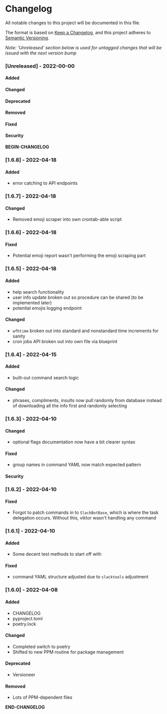 # Changelog

All notable changes to this project will be documented in this file. 

The format is based on [Keep a Changelog](https://keepachangelog.com/en/1.0.0/), and this project adheres to [Semantic Versioning](https://semver.org/spec/v2.0.0.html).

_Note: 'Unreleased' section below is used for untagged changes that will be issued with the next version bump_

### [Unreleased] - 2022-00-00 
#### Added
#### Changed
#### Deprecated
#### Removed
#### Fixed
#### Security
__BEGIN-CHANGELOG__
 
### [1.6.8] - 2022-04-18
#### Added
 - error catching to API endpoints
 
### [1.6.7] - 2022-04-18
#### Changed
 - Removed emoji scraper into own crontab-able script
 
### [1.6.6] - 2022-04-18
#### Fixed
 - Potential emoji report wasn't performing the emoji scraping part
 
### [1.6.5] - 2022-04-18
#### Added
 - help search functionality
 - user info update broken out so procedure can be shared (to be implemented later)
 - potential emojis logging endpoint
#### Changed
 - `wfhtime` broken out into standard and nonstandard time increments for sanity
 - cron jobs API broken out into own file via blueprint
 
### [1.6.4] - 2022-04-15
#### Added
 - built-out command search logic 
#### Changed
 - phrases, compliments, insults now pull randomly from database instead of downloading all the info first and randomly selecting
 
### [1.6.3] - 2022-04-10
#### Changed
 - optional flags documentation now have a bit clearer syntax 
#### Fixed
 - group names in command YAML now match expected pattern
#### Security
 
### [1.6.2] - 2022-04-10
#### Fixed
 - Forgot to patch commands in to `SlackBotBase`, which is where the task delegation occurs. Without this, viktor wasn't handling any command
 
### [1.6.1] - 2022-04-10
#### Added
 - Some decent test methods to start off with
#### Fixed
 - command YAML structure adjusted due to `slacktools` adjustment
 
### [1.6.0] - 2022-04-08
#### Added
 - CHANGELOG
 - pyproject.toml
 - poetry.lock
#### Changed
 - Completed switch to poetry
 - Shifted to new PPM routine for package management
#### Deprecated
 - Versioneer
#### Removed
 - Lots of PPM-dependent files

__END-CHANGELOG__